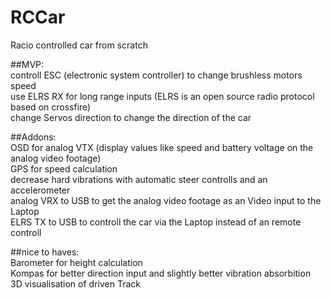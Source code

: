 # RCCar  
Racio controlled car from scratch  

##MVP:  
controll ESC (electronic system controller) to change brushless motors speed  
use ELRS RX for long range inputs (ELRS is an open source radio protocol based on crossfire)  
change Servos direction to change the direction of the car  

##Addons:  
OSD for analog VTX (display values like speed and battery voltage on the analog video footage)  
GPS for speed calculation  
decrease hard vibrations with automatic steer controlls and an accelerometer  
analog VRX to USB to get the analog video footage as an Video input to the Laptop  
ELRS TX to USB to controll the car via the Laptop instead of an remote controll  

##nice to haves:  
Barometer for height calculation  
Kompas for better direction input and slightly better vibration absorbition  
3D visualisation of driven Track  

